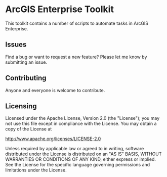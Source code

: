 # ArcGIS Enterprise Toolkit

This toolkit contains a number of scripts to automate tasks in ArcGIS Enterprise.


## Issues

Find a bug or want to request a new feature?  Please let me know by submitting an issue.


## Contributing

Anyone and everyone is welcome to contribute. 


## Licensing

Licensed under the Apache License, Version 2.0 (the "License");
you may not use this file except in compliance with the License.
You may obtain a copy of the License at

   http://www.apache.org/licenses/LICENSE-2.0

Unless required by applicable law or agreed to in writing, software
distributed under the License is distributed on an "AS IS" BASIS,
WITHOUT WARRANTIES OR CONDITIONS OF ANY KIND, either express or implied.
See the License for the specific language governing permissions and
limitations under the License.